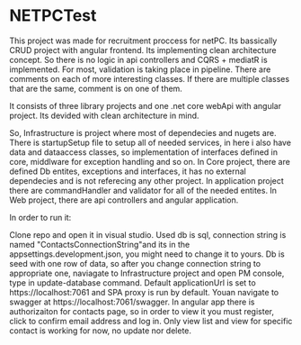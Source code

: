# NETPCTest

This project was made for recruitment proccess for netPC. 
Its bassically CRUD project with angular frontend. Its implementing clean architecture concept. So there is no logic in api controllers and CQRS + mediatR is implemented. For most, validation is taking place in pipeline. There are comments on each of more interesting classes. If there are multiple classes that are the same, comment is on one of them.

It consists of three library projects and one .net core webApi with angular project. Its devided with clean architecture in mind. 

So, Infrastructure is project where most of dependecies and nugets are. There is startupSetup file to setup all of needed services, in here i also have data and dataaccess classes, so implementation of interfaces defined in core, middlware for exception handling and so on. 
In Core project, there are defined Db entites, exceptions and interfaces, it has no external dependecies and is not referecing any other project. 
In application project there are commandHandler and validator for all of the needed entites. 
In Web project, there are api controllers and angular application. 

In order to run it: 

Clone repo and open it in visual studio. 
Used db is sql, connection string is named "ContactsConnectionString"and its in the appsettings.development.json, you might need to change it to yours. Db is seed with one row of data, so after you change connection string to appropriate one, naviagate to Infrastructure project and open PM console, type in update-database command. 
Default applicationUrl is set to https://localhost:7061 and SPA proxy is run by default.
Youan navigate to swagger at https://localhost:7061/swagger. 
In angular app there is authorizaiton for contacts page, so in order to view it you must register, click to confirm email address and log in. Only view list and view for specific contact is working for now, no update nor delete. 
